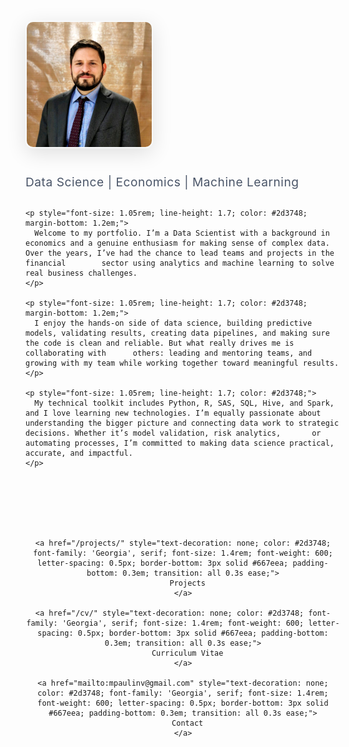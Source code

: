 <!-- Professional header section with square photo -->
<div style="display: flex; flex-wrap: wrap; align-items: flex-start; gap: 3em; margin-bottom: 3.5em; padding: 2em 0;">

  <!-- Square Profile Photo -->
  <img src="/assets/images/profile.jpg" alt="Mario Paulin Vega" style="width: 200px; height: 200px; object-fit: cover; border-radius: 12px; box-shadow: 0 8px 32px rgba(0,0,0,0.12); flex-shrink: 0; border: 2px solid #f8f9fa;">

  <!-- About Text -->
  <div style="flex: 1; min-width: 300px;">
    <h2 style="font-size: 1.2rem; font-weight: 400; color: #4a5568; margin-bottom: 1.5em; letter-spacing: 0.5px; margin-top: 0;">Data Science | Economics | Machine Learning</h2>

    <p style="font-size: 1.05rem; line-height: 1.7; color: #2d3748; margin-bottom: 1.2em;">
      Welcome to my portfolio. I’m a Data Scientist with a background in economics and a genuine enthusiasm for making sense of complex data. Over the years, I’ve had the chance to lead teams and projects in the financial        sector using analytics and machine learning to solve real business challenges.
    </p>

    <p style="font-size: 1.05rem; line-height: 1.7; color: #2d3748; margin-bottom: 1.2em;">
      I enjoy the hands-on side of data science, building predictive models, validating results, creating data pipelines, and making sure the code is clean and reliable. But what really drives me is collaborating with      others: leading and mentoring teams, and growing with my team while working together toward meaningful results.
    </p>

    <p style="font-size: 1.05rem; line-height: 1.7; color: #2d3748;">
      My technical toolkit includes Python, R, SAS, SQL, Hive, and Spark, and I love learning new technologies. I’m equally passionate about understanding the bigger picture and connecting data work to strategic decisions. Whether it’s model validation, risk analytics,       or automating processes, I’m committed to making data science practical, accurate, and impactful.
    </p>
  </div>
</div>

<!-- Clean typography-based navigation -->
<div style="text-align: center; margin: 4em 0;">
  <nav style="display: inline-flex; gap: 4em; flex-wrap: wrap; justify-content: center;">
    
    <a href="/projects/" style="text-decoration: none; color: #2d3748; font-family: 'Georgia', serif; font-size: 1.4rem; font-weight: 600; letter-spacing: 0.5px; border-bottom: 3px solid #667eea; padding-bottom: 0.3em; transition: all 0.3s ease;">
      Projects
    </a>
    
    <a href="/cv/" style="text-decoration: none; color: #2d3748; font-family: 'Georgia', serif; font-size: 1.4rem; font-weight: 600; letter-spacing: 0.5px; border-bottom: 3px solid #667eea; padding-bottom: 0.3em; transition: all 0.3s ease;">
      Curriculum Vitae
    </a>
    
    <a href="mailto:mpaulinv@gmail.com" style="text-decoration: none; color: #2d3748; font-family: 'Georgia', serif; font-size: 1.4rem; font-weight: 600; letter-spacing: 0.5px; border-bottom: 3px solid #667eea; padding-bottom: 0.3em; transition: all 0.3s ease;">
      Contact
    </a>
    
  </nav>
</div>

<style>
/* Elegant hover effects for navigation */
nav a:hover {
  color: #1a202c !important;
  transform: translateY(-2px);
  border-bottom-width: 4px !important;
}

/* Professional typography */
body {
  font-family: -apple-system, BlinkMacSystemFont, 'Segoe UI', Roboto, sans-serif;
}

/* Clean spacing */
.page__content {
  max-width: 1000px;
  margin: 0 auto;
  padding: 0 2em;
}
</style>

